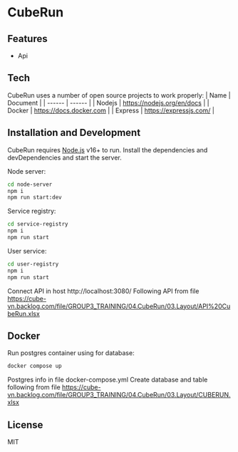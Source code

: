# CubeRun

## Features
- Api

## Tech
CubeRun uses a number of open source projects to work properly:
| Name | Document |
| ------ | ------ |
| Nodejs | https://nodejs.org/en/docs |
| Docker | https://docs.docker.com |
| Express | https://expressjs.com/ |

## Installation and Development
CubeRun requires [Node.js](https://nodejs.org/) v16+ to run.
Install the dependencies and devDependencies and start the server.

Node server: 
```sh
cd node-server
npm i
npm run start:dev
```

Service registry: 
```sh
cd service-registry
npm i
npm run start
```
User service: 
```sh
cd user-registry
npm i
npm run start
```

Connect API in host http://localhost:3080/
Following API from file https://cube-vn.backlog.com/file/GROUP3_TRAINING/04.CubeRun/03.Layout/API%20CubeRun.xlsx
## Docker
Run postgres container using for database:
```sh
docker compose up
```
Postgres info in file docker-compose.yml
Create database and table following from file https://cube-vn.backlog.com/file/GROUP3_TRAINING/04.CubeRun/03.Layout/CUBERUN.xlsx
## License
MIT